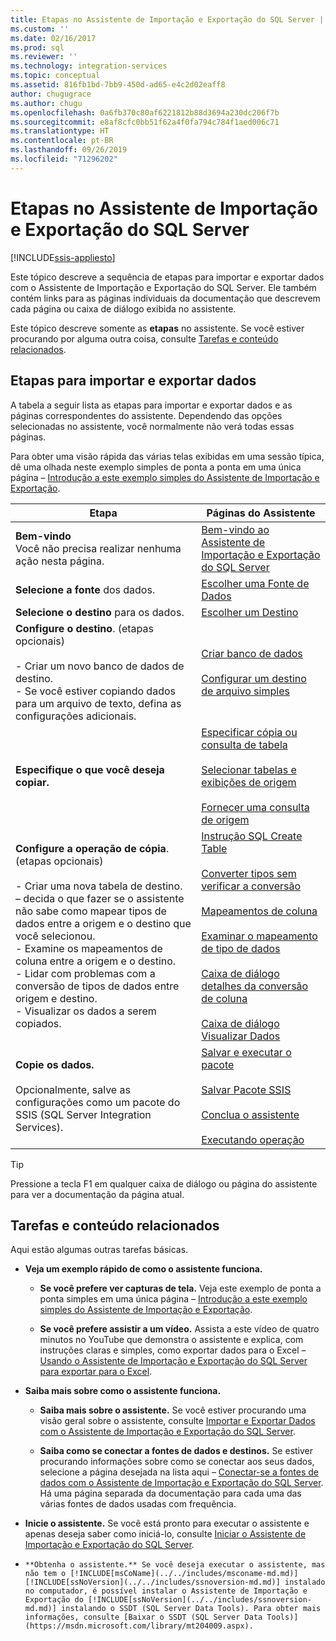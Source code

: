 ```yaml
---
title: Etapas no Assistente de Importação e Exportação do SQL Server | Microsoft Docs
ms.custom: ''
ms.date: 02/16/2017
ms.prod: sql
ms.reviewer: ''
ms.technology: integration-services
ms.topic: conceptual
ms.assetid: 816fb1bd-7bb9-450d-ad65-e4c2d02eaff8
author: chugugrace
ms.author: chugu
ms.openlocfilehash: 0a6fb370c80af6221812b88d3694a230dc206f7b
ms.sourcegitcommit: e8af8cfc0bb51f62a4f0fa794c784f1aed006c71
ms.translationtype: HT
ms.contentlocale: pt-BR
ms.lasthandoff: 09/26/2019
ms.locfileid: "71296202"
---
```

# <a name="steps-in-the-sql-server-import-and-export-wizard"></a>Etapas no Assistente de Importação e Exportação do SQL Server

[!INCLUDE[ssis-appliesto](../../includes/ssis-appliesto-ssvrpluslinux-asdb-asdw-xxx.md)]


Este tópico descreve a sequência de etapas para importar e exportar dados com o Assistente de Importação e Exportação do SQL Server. Ele também contém links para as páginas individuais da documentação que descrevem cada página ou caixa de diálogo exibida no assistente.

Este tópico descreve somente as **etapas** no assistente. Se você estiver procurando por alguma outra coisa, consulte [Tarefas e conteúdo relacionados](#related).

## <a name="steps-for-importing-and-exporting-data"></a>Etapas para importar e exportar dados  
 A tabela a seguir lista as etapas para importar e exportar dados e as páginas correspondentes do assistente. Dependendo das opções selecionadas no assistente, você normalmente não verá todas essas páginas.  

Para obter uma visão rápida das várias telas exibidas em uma sessão típica, dê uma olhada neste exemplo simples de ponta a ponta em uma única página – [Introdução a este exemplo simples do Assistente de Importação e Exportação](../../integration-services/import-export-data/get-started-with-this-simple-example-of-the-import-and-export-wizard.md).

|Etapa|Páginas do Assistente|  
|----------|------------------|  
|**Bem-vindo**<br />Você não precisa realizar nenhuma ação nesta página.|[Bem-vindo ao Assistente de Importação e Exportação do SQL Server](../../integration-services/import-export-data/welcome-to-sql-server-import-and-export-wizard.md)|  
|**Selecione a fonte** dos dados.|[Escolher uma Fonte de Dados](../../integration-services/import-export-data/choose-a-data-source-sql-server-import-and-export-wizard.md)|  
|**Selecione o destino** para os dados.|[Escolher um Destino](../../integration-services/import-export-data/choose-a-destination-sql-server-import-and-export-wizard.md)|  
|**Configure o destino**. (etapas opcionais)<br /><br /> -   Criar um novo banco de dados de destino.<br />-   Se você estiver copiando dados para um arquivo de texto, defina as configurações adicionais.|[Criar banco de dados](../../integration-services/import-export-data/create-database-sql-server-import-and-export-wizard.md)<br /><br />[Configurar um destino de arquivo simples](../../integration-services/import-export-data/configure-flat-file-destination-sql-server-import-and-export-wizard.md)|  
|**Especifique o que você deseja copiar.**|[Especificar cópia ou consulta de tabela](../../integration-services/import-export-data/specify-table-copy-or-query-sql-server-import-and-export-wizard.md)<br /><br />[Selecionar tabelas e exibições de origem](../../integration-services/import-export-data/select-source-tables-and-views-sql-server-import-and-export-wizard.md)<br /><br />[Fornecer uma consulta de origem](../../integration-services/import-export-data/provide-a-source-query-sql-server-import-and-export-wizard.md)|  
|**Configure a operação de cópia**. (etapas opcionais)<br /><br /> -   Criar uma nova tabela de destino.<br />– decida o que fazer se o assistente não sabe como mapear tipos de dados entre a origem e o destino que você selecionou.<br />-   Examine os mapeamentos de coluna entre a origem e o destino.<br />-   Lidar com problemas com a conversão de tipos de dados entre origem e destino.<br />-   Visualizar os dados a serem copiados.|[Instrução SQL Create Table](../../integration-services/import-export-data/create-table-sql-statement-sql-server-import-and-export-wizard.md)<br /><br />[Converter tipos sem verificar a conversão](../../integration-services/import-export-data/convert-types-without-conversion-checking-sql-server-import-and-export-wizard.md)<br /><br />[Mapeamentos de coluna](../../integration-services/import-export-data/column-mappings-sql-server-import-and-export-wizard.md)<br /><br />[Examinar o mapeamento de tipo de dados](../../integration-services/import-export-data/review-data-type-mapping-sql-server-import-and-export-wizard.md)<br /><br />[Caixa de diálogo detalhes da conversão de coluna](../../integration-services/import-export-data/column-conversion-details-dialog-box-sql-server-import-and-export-wizard.md)<br /><br />[Caixa de diálogo Visualizar Dados](../../integration-services/import-export-data/preview-data-dialog-box-sql-server-import-and-export-wizard.md)|  
|**Copie os dados.**<br /><br /> Opcionalmente, salve as configurações como um pacote do SSIS (SQL Server Integration Services).|[Salvar e executar o pacote](../../integration-services/import-export-data/save-and-run-package-sql-server-import-and-export-wizard.md)<br /><br />[Salvar Pacote SSIS](../../integration-services/import-export-data/save-ssis-package-sql-server-import-and-export-wizard.md)<br /><br />[Conclua o assistente](../../integration-services/import-export-data/complete-the-wizard-sql-server-import-and-export-wizard.md)<br /><br />[Executando operação](../../integration-services/import-export-data/performing-operation-sql-server-import-and-export-wizard.md)|  

> [!TIP]
> Pressione a tecla F1 em qualquer caixa de diálogo ou página do assistente para ver a documentação da página atual.

## <a name="related"></a> Tarefas e conteúdo relacionados  
Aqui estão algumas outras tarefas básicas.
-   **Veja um exemplo rápido de como o assistente funciona.**

    -   **Se você prefere ver capturas de tela.** Veja este exemplo de ponta a ponta simples em uma única página – [Introdução a este exemplo simples do Assistente de Importação e Exportação](../../integration-services/import-export-data/get-started-with-this-simple-example-of-the-import-and-export-wizard.md).

    -   **Se você prefere assistir a um vídeo.** Assista a este vídeo de quatro minutos no YouTube que demonstra o assistente e explica, com instruções claras e simples, como exportar dados para o Excel – [Usando o Assistente de Importação e Exportação do SQL Server para exportar para o Excel](https://go.microsoft.com/fwlink/?linkid=829049).

-   **Saiba mais sobre como o assistente funciona.**

    -   **Saiba mais sobre o assistente.** Se você estiver procurando uma visão geral sobre o assistente, consulte [Importar e Exportar Dados com o Assistente de Importação e Exportação do SQL Server](../../integration-services/import-export-data/import-and-export-data-with-the-sql-server-import-and-export-wizard.md).

    -   **Saiba como se conectar a fontes de dados e destinos.** Se estiver procurando informações sobre como se conectar aos seus dados, selecione a página desejada na lista aqui – [Conectar-se a fontes de dados com o Assistente de Importação e Exportação do SQL Server](../../integration-services/import-export-data/connect-to-data-sources-with-the-sql-server-import-and-export-wizard.md). Há uma página separada da documentação para cada uma das várias fontes de dados usadas com frequência. 

-   **Inicie o assistente.** Se você está pronto para executar o assistente e apenas deseja saber como iniciá-lo, consulte [Iniciar o Assistente de Importação e Exportação do SQL Server](../../integration-services/import-export-data/start-the-sql-server-import-and-export-wizard.md).

-     **Obtenha o assistente.** Se você deseja executar o assistente, mas não tem o [!INCLUDE[msCoName](../../includes/msconame-md.md)] [!INCLUDE[ssNoVersion](../../includes/ssnoversion-md.md)] instalado no computador, é possível instalar o Assistente de Importação e Exportação do [!INCLUDE[ssNoVersion](../../includes/ssnoversion-md.md)] instalando o SSDT (SQL Server Data Tools). Para obter mais informações, consulte [Baixar o SSDT (SQL Server Data Tools)](https://msdn.microsoft.com/library/mt204009.aspx).


